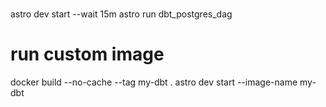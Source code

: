 #

astro dev start --wait 15m
astro run dbt_postgres_dag

# run custom image

docker build --no-cache --tag my-dbt .
astro dev start --image-name my-dbt
